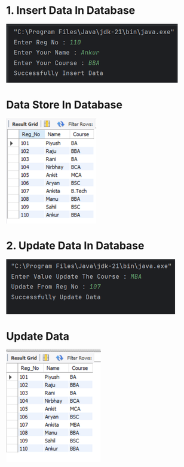 # 1. Insert Data In Database 


![image alt](https://github.com/Piyush-Kumar95/JDBC-Java-Database-Connectivity/blob/19b38b43d2a0dd17123d46a1e8ba9c5a056cba7f/Photo/Insert%20Data.png)

 # Data Store In Database
![image alt](https://github.com/Piyush-Kumar95/JDBC-Java-Database-Connectivity/blob/5e64a8f41c4d5c2ade6c7744a482c5a6d0e0e02f/Photo/Data%20In%20Database.png)

# 2. Update Data In Database

![image alt](https://github.com/Piyush-Kumar95/JDBC-Java-Database-Connectivity/blob/06a32374cf19a6ac507c9fdee908054aed686760/Photo/Update%20Value.png)
# Update Data

![image alt](https://github.com/Piyush-Kumar95/JDBC-Java-Database-Connectivity/blob/a462843010a0d7fabfebb99339917705903c2eca/Photo/Update%20Data.png)
